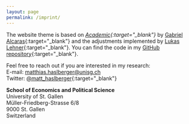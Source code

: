 ```yaml
---
layout: page
permalink: /imprint/
---
```


The website theme is based on *[Academic](https://github.com/gaalcaras/academic){:target="_blank"}* by [Gabriel Alcaras](https://gaalcaras.com/en/){:target="_blank"} and the adjustments implemented by [Lukas Lehner](https://github.com/lukaslehner/lukaslehner.github.io){:target="_blank"}. You can find the code in my [GitHub repository](https://github.com/MatthiasHaslberger/matthiashaslberger.github.io){:target="_blank"}.

Feel free to reach out if you are interested in my research: \
E-mail: [matthias.haslberger@unisg.ch](mailto:matthias.haslberger@unisg.ch) \
Twitter: [@matt_haslberger](https://twitter.com/matt_haslberger){:target="_blank"}

**School of Economics and Political Science** \
University of St. Gallen \
Müller-Friedberg-Strasse 6/8 \
9000 St. Gallen \
Switzerland 


